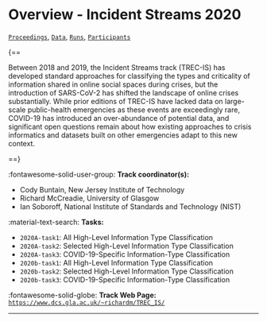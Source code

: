 # Overview - Incident Streams 2020

[`Proceedings`](./proceedings.md), [`Data`](./data.md), [`Runs`](./runs.md), [`Participants`](./participants.md)

{==

Between 2018 and 2019, the Incident Streams track (TREC-IS) has developed standard approaches for classifying the types and criticality of information shared in online social spaces during crises, but the introduction of SARS-CoV-2 has shifted the landscape of online crises substantially. While prior editions of TREC-IS have lacked data on large-scale public-health emergencies as these events are exceedingly rare, COVID-19 has introduced an over-abundance of potential data, and significant open questions remain about how existing approaches to crisis informatics and datasets built on other emergencies adapt to this new context.

==}

:fontawesome-solid-user-group: **Track coordinator(s):**

- Cody Buntain, New Jersey Institute of Technology 
- Richard McCreadie, University of Glasgow 
-  Ian Soboroff, National Institute of Standards and Technology (NIST) 

:material-text-search: **Tasks:**

- `2020A-task1`: All High-Level Information Type Classification 
- `2020A-task2`: Selected High-Level Information Type Classification 
- `2020A-task3`: COVID-19-Specific Information-Type Classification 
- `2020b-task1`: All High-Level Information Type Classification 
- `2020b-task2`: Selected High-Level Information Type Classification 
- `2020b-task3`: COVID-19-Specific Information-Type Classification 

:fontawesome-solid-globe: **Track Web Page:** [`https://www.dcs.gla.ac.uk/~richardm/TREC_IS/`](https://www.dcs.gla.ac.uk/~richardm/TREC_IS/) 

---

